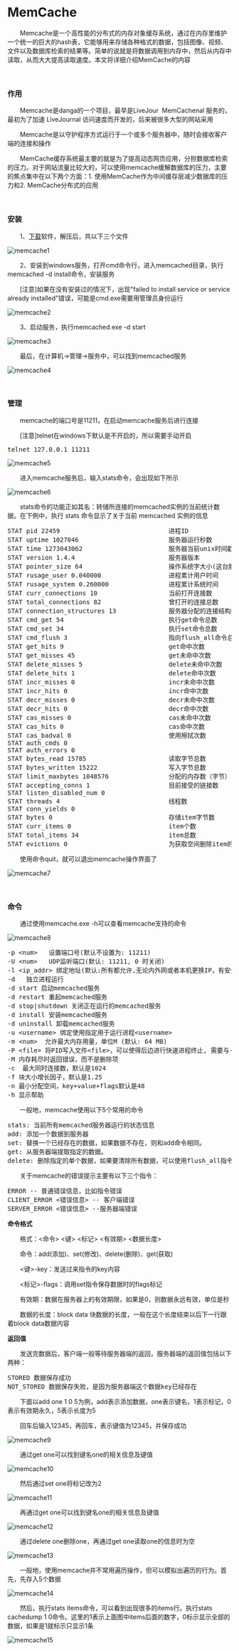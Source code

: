 # MemCache

　　Memcache是一个高性能的分布式的内存对象缓存系统，通过在内存里维护一个统一的巨大的hash表，它能够用来存储各种格式的数据，包括图像、视频、文件以及数据库检索的结果等。简单的说就是将数据调用到内存中，然后从内存中读取，从而大大提高读取速度。本文将详细介绍MemCache的内容

&nbsp;

### 作用

　　Memcache是danga的一个项目，最早是LiveJour &nbsp;MemCachenal 服务的，最初为了加速 LiveJournal 访问速度而开发的，后来被很多大型的网站采用

　　Memcache是以守护程序方式运行于一个或多个服务器中，随时会接收客户端的连接和操作

　　MemCache缓存系统最主要的就是为了提高动态网页应用，分担数据库检索的压力。对于网站流量比较大的，可以使用memcache缓解数据库的压力，主要的焦点集中在以下两个方面：1. 使用MemCache作为中间缓存层减少数据库的压力和2. MemCache分布式的应用

&nbsp;

### 安装

　　1、[下载](http://7xpdkf.com1.z0.glb.clouddn.com/memcached.zip)软件，解压后，共以下三个文件

![memcache1](https://pic.xiaohuochai.site/blog/php_memcache1.jpg)


　　2、安装到windows服务，打开cmd命令行，进入memcached目录，执行memcached -d install命令，安装服务

　　[注意]如果在没有安装过的情况下，出现"failed to install service or service already installed"错误，可能是cmd.exe需要用管理员身份运行

![memcache2](https://pic.xiaohuochai.site/blog/php_memcache2.jpg)


　　3、启动服务，执行memcached.exe -d start

![memcache3](https://pic.xiaohuochai.site/blog/php_memcache3.jpg)


　　最后，在计算机-&gt;管理-&gt;服务中，可以找到memcached服务

![memcache4](https://pic.xiaohuochai.site/blog/php_memcache4.jpg)


&nbsp;

### 管理

　　memcache的端口号是11211，在启动memcache服务后进行连接

　　[注意]telnet在windows下默认是不开启的，所以需要手动开启

<div class="cnblogs_code">
<pre>telnet 127.0.0.1 11211 </pre>
</div>

![memcache5](https://pic.xiaohuochai.site/blog/php_memcache5.jpg)


　　进入memcache服务后，输入stats命令，会出现如下所示

![memcache6](https://pic.xiaohuochai.site/blog/php_memcache6.jpg)


　　stats命令的功能正如其名：转储所连接的memcached实例的当前统计数据。在下例中，执行 stats 命令显示了关于当前 memcached 实例的信息

<div class="cnblogs_code">
<pre>STAT pid 22459&nbsp;&nbsp;&nbsp;&nbsp;&nbsp;&nbsp;&nbsp;&nbsp;&nbsp;&nbsp;&nbsp;&nbsp;&nbsp;&nbsp;&nbsp;&nbsp;&nbsp;&nbsp;&nbsp;&nbsp;&nbsp;&nbsp;&nbsp;&nbsp;&nbsp;&nbsp;&nbsp;&nbsp; 进程ID 
STAT uptime 1027046&nbsp;&nbsp;&nbsp;&nbsp;&nbsp;&nbsp;&nbsp;&nbsp;&nbsp;&nbsp;&nbsp;&nbsp;&nbsp;&nbsp;&nbsp;&nbsp;&nbsp;&nbsp;&nbsp;&nbsp;&nbsp;&nbsp;&nbsp; 服务器运行秒数 
STAT time 1273043062&nbsp;&nbsp;&nbsp;&nbsp;&nbsp;&nbsp;&nbsp;&nbsp;&nbsp;&nbsp;&nbsp;&nbsp;&nbsp;&nbsp;&nbsp;&nbsp;&nbsp;&nbsp;&nbsp;&nbsp;&nbsp;&nbsp; 服务器当前unix时间戳 
STAT version 1.4.4&nbsp;&nbsp;&nbsp;&nbsp;&nbsp;&nbsp;&nbsp;&nbsp;&nbsp;&nbsp;&nbsp;&nbsp;&nbsp;&nbsp;&nbsp;&nbsp;&nbsp;&nbsp;&nbsp;&nbsp;&nbsp;&nbsp;&nbsp;&nbsp; 服务器版本 
STAT pointer_size 64&nbsp;&nbsp;&nbsp;&nbsp;&nbsp;&nbsp;&nbsp;&nbsp;&nbsp;&nbsp;&nbsp;&nbsp;&nbsp;&nbsp;&nbsp;&nbsp;&nbsp;&nbsp;&nbsp;&nbsp;&nbsp;&nbsp; 操作系统字大小(这台服务器是64位的) 
STAT rusage_user 0.040000&nbsp;&nbsp;&nbsp;&nbsp;&nbsp;&nbsp;&nbsp;&nbsp;&nbsp;&nbsp;&nbsp;&nbsp;&nbsp;&nbsp;&nbsp;&nbsp;&nbsp; 进程累计用户时间 
STAT rusage_system 0.260000&nbsp;&nbsp;&nbsp;&nbsp;&nbsp;&nbsp;&nbsp;&nbsp;&nbsp;&nbsp;&nbsp;&nbsp;&nbsp;&nbsp;&nbsp; 进程累计系统时间 
STAT curr_connections 10&nbsp;&nbsp;&nbsp;&nbsp;&nbsp;&nbsp;&nbsp;&nbsp;&nbsp;&nbsp;&nbsp;&nbsp;&nbsp;&nbsp;&nbsp;&nbsp;&nbsp;&nbsp; 当前打开连接数 
STAT total_connections 82&nbsp;&nbsp;&nbsp;&nbsp;&nbsp;&nbsp;&nbsp;&nbsp;&nbsp;&nbsp;&nbsp;&nbsp;&nbsp;&nbsp;&nbsp;&nbsp;&nbsp; 曾打开的连接总数 
STAT connection_structures 13&nbsp;&nbsp;&nbsp;&nbsp;&nbsp;&nbsp;&nbsp;&nbsp;&nbsp;&nbsp;&nbsp;&nbsp;&nbsp; 服务器分配的连接结构数 
STAT cmd_get 54&nbsp;&nbsp;&nbsp;&nbsp;&nbsp;&nbsp;&nbsp;&nbsp;&nbsp;&nbsp;&nbsp;&nbsp;&nbsp;&nbsp;&nbsp;&nbsp;&nbsp;&nbsp;&nbsp;&nbsp;&nbsp;&nbsp;&nbsp;&nbsp;&nbsp;&nbsp;&nbsp; 执行get命令总数 
STAT cmd_set 34&nbsp;&nbsp;&nbsp;&nbsp;&nbsp;&nbsp;&nbsp;&nbsp;&nbsp;&nbsp;&nbsp;&nbsp;&nbsp;&nbsp;&nbsp;&nbsp;&nbsp;&nbsp;&nbsp;&nbsp;&nbsp;&nbsp;&nbsp;&nbsp;&nbsp;&nbsp;&nbsp; 执行set命令总数 
STAT cmd_flush 3&nbsp;&nbsp;&nbsp;&nbsp;&nbsp;&nbsp;&nbsp;&nbsp;&nbsp;&nbsp;&nbsp;&nbsp;&nbsp;&nbsp;&nbsp;&nbsp;&nbsp;&nbsp;&nbsp;&nbsp;&nbsp;&nbsp;&nbsp;&nbsp;&nbsp;&nbsp; 指向flush_all命令总数 
STAT get_hits 9&nbsp;&nbsp;&nbsp;&nbsp;&nbsp;&nbsp;&nbsp;&nbsp;&nbsp;&nbsp;&nbsp;&nbsp;&nbsp;&nbsp;&nbsp;&nbsp;&nbsp;&nbsp;&nbsp;&nbsp;&nbsp;&nbsp;&nbsp;&nbsp;&nbsp;&nbsp;&nbsp; get命中次数 
STAT get_misses 45&nbsp;&nbsp;&nbsp;&nbsp;&nbsp;&nbsp;&nbsp;&nbsp;&nbsp;&nbsp;&nbsp;&nbsp;&nbsp;&nbsp;&nbsp;&nbsp;&nbsp;&nbsp;&nbsp;&nbsp;&nbsp;&nbsp;&nbsp;&nbsp; get未命中次数 
STAT delete_misses 5&nbsp;&nbsp;&nbsp;&nbsp;&nbsp;&nbsp;&nbsp;&nbsp;&nbsp;&nbsp;&nbsp;&nbsp;&nbsp;&nbsp;&nbsp;&nbsp;&nbsp;&nbsp;&nbsp;&nbsp;&nbsp;&nbsp; delete未命中次数 
STAT delete_hits 1&nbsp;&nbsp;&nbsp;&nbsp;&nbsp;&nbsp;&nbsp;&nbsp;&nbsp;&nbsp;&nbsp;&nbsp;&nbsp;&nbsp;&nbsp;&nbsp;&nbsp;&nbsp;&nbsp;&nbsp;&nbsp;&nbsp;&nbsp;&nbsp; delete命中次数 
STAT incr_misses 0&nbsp;&nbsp;&nbsp;&nbsp;&nbsp;&nbsp;&nbsp;&nbsp;&nbsp;&nbsp;&nbsp;&nbsp;&nbsp;&nbsp;&nbsp;&nbsp;&nbsp;&nbsp;&nbsp;&nbsp;&nbsp;&nbsp;&nbsp;&nbsp; incr未命中次数 
STAT incr_hits 0&nbsp;&nbsp;&nbsp;&nbsp;&nbsp;&nbsp;&nbsp;&nbsp;&nbsp;&nbsp;&nbsp;&nbsp;&nbsp;&nbsp;&nbsp;&nbsp;&nbsp;&nbsp;&nbsp;&nbsp;&nbsp;&nbsp;&nbsp;&nbsp;&nbsp;&nbsp; incr命中次数 
STAT decr_misses 0&nbsp;&nbsp;&nbsp;&nbsp;&nbsp;&nbsp;&nbsp;&nbsp;&nbsp;&nbsp;&nbsp;&nbsp;&nbsp;&nbsp;&nbsp;&nbsp;&nbsp;&nbsp;&nbsp;&nbsp;&nbsp;&nbsp;&nbsp;&nbsp; decr未命中次数 
STAT decr_hits 0&nbsp;&nbsp;&nbsp;&nbsp;&nbsp;&nbsp;&nbsp;&nbsp;&nbsp;&nbsp;&nbsp;&nbsp;&nbsp;&nbsp;&nbsp;&nbsp;&nbsp;&nbsp;&nbsp;&nbsp;&nbsp;&nbsp;&nbsp;&nbsp;&nbsp;&nbsp; decr命中次数 
STAT cas_misses 0&nbsp;&nbsp;&nbsp;                       cas未命中次数 
STAT cas_hits 0&nbsp;&nbsp;&nbsp;&nbsp;&nbsp;&nbsp;&nbsp;&nbsp;&nbsp;&nbsp;&nbsp;&nbsp;&nbsp;&nbsp;&nbsp;&nbsp;&nbsp;&nbsp;&nbsp;&nbsp;&nbsp;&nbsp;&nbsp;&nbsp;&nbsp;&nbsp;&nbsp; cas命中次数 
STAT cas_badval 0&nbsp;&nbsp;&nbsp;&nbsp;&nbsp;&nbsp;&nbsp;&nbsp;&nbsp;&nbsp;&nbsp;&nbsp;&nbsp;&nbsp;&nbsp;&nbsp;&nbsp;&nbsp;&nbsp;&nbsp;&nbsp;&nbsp;&nbsp;&nbsp;&nbsp; 使用擦拭次数 
STAT auth_cmds 0 
STAT auth_errors 0 
STAT bytes_read 15785&nbsp;&nbsp;&nbsp;&nbsp;&nbsp;&nbsp;&nbsp;&nbsp;&nbsp;&nbsp;&nbsp;&nbsp;&nbsp;&nbsp;&nbsp;&nbsp;&nbsp;&nbsp;&nbsp;&nbsp;&nbsp; 读取字节总数 
STAT bytes_written 15222&nbsp;&nbsp;&nbsp;&nbsp;&nbsp;&nbsp;&nbsp;&nbsp;&nbsp;&nbsp;&nbsp;&nbsp;&nbsp;&nbsp;&nbsp;&nbsp;&nbsp;&nbsp; 写入字节总数 
STAT limit_maxbytes 1048576&nbsp;&nbsp;&nbsp;&nbsp;&nbsp;&nbsp;&nbsp;&nbsp;&nbsp;&nbsp;&nbsp;&nbsp;&nbsp;&nbsp;&nbsp; 分配的内存数（字节） 
STAT accepting_conns 1&nbsp;&nbsp;&nbsp;&nbsp;&nbsp;&nbsp;&nbsp;&nbsp;&nbsp;&nbsp;&nbsp;&nbsp;&nbsp;&nbsp;&nbsp;&nbsp;&nbsp;&nbsp;&nbsp;&nbsp; 目前接受的链接数 
STAT listen_disabled_num 0&nbsp;&nbsp;&nbsp;&nbsp;&nbsp;&nbsp;&nbsp;&nbsp;&nbsp;&nbsp;&nbsp;&nbsp;&nbsp;&nbsp;&nbsp;&nbsp; 
STAT threads 4&nbsp;&nbsp;&nbsp;&nbsp;&nbsp;&nbsp;&nbsp;&nbsp;&nbsp;&nbsp;&nbsp;&nbsp;&nbsp;&nbsp;&nbsp;&nbsp;&nbsp;&nbsp;&nbsp;&nbsp;&nbsp;&nbsp;&nbsp;&nbsp;&nbsp;&nbsp;&nbsp;&nbsp; 线程数 
STAT conn_yields 0 
STAT bytes 0&nbsp;&nbsp;&nbsp;&nbsp;&nbsp;&nbsp;&nbsp;&nbsp;&nbsp;&nbsp;&nbsp;&nbsp;&nbsp;&nbsp;&nbsp;&nbsp;&nbsp;&nbsp;&nbsp;&nbsp;&nbsp;&nbsp;&nbsp;&nbsp;&nbsp;&nbsp;&nbsp;&nbsp;&nbsp;&nbsp; 存储item字节数 
STAT curr_items 0&nbsp;&nbsp;&nbsp;&nbsp;&nbsp;&nbsp;&nbsp;&nbsp;&nbsp;&nbsp;&nbsp;&nbsp;&nbsp;&nbsp;&nbsp;&nbsp;&nbsp;&nbsp;&nbsp;&nbsp;&nbsp;&nbsp;&nbsp;&nbsp;&nbsp; item个数 
STAT total_items 34&nbsp;&nbsp;&nbsp;&nbsp;&nbsp;&nbsp;&nbsp;&nbsp;&nbsp;&nbsp;&nbsp;&nbsp;&nbsp;&nbsp;&nbsp;&nbsp;&nbsp;&nbsp;&nbsp;&nbsp;&nbsp;&nbsp;&nbsp; item总数 
STAT evictions 0&nbsp;&nbsp;&nbsp;&nbsp;&nbsp;&nbsp;&nbsp;&nbsp;&nbsp;&nbsp;&nbsp;&nbsp;&nbsp;&nbsp;&nbsp;&nbsp;&nbsp;&nbsp;&nbsp;&nbsp;&nbsp;&nbsp;&nbsp;&nbsp;&nbsp;&nbsp; 为获取空间删除item的总数 </pre>
</div>

　　使用命令quit，就可以退出memcache操作界面了

![memcache7](https://pic.xiaohuochai.site/blog/php_memcache7.jpg)


&nbsp;

### 命令

　　通过使用memcache.exe -h可以查看memcache支持的命令

![memcache8](https://pic.xiaohuochai.site/blog/php_memcache8.jpg)

<div class="cnblogs_code">
<pre>-p &lt;num&gt;   设置端口号(默认不设置为: 11211)
-U &lt;num&gt;   UDP监听端口(默认: 11211, 0 时关闭) 
-l &lt;ip_addr&gt; 绑定地址(默认:所有都允许,无论内外网或者本机更换IP，有安全隐患，若设置为127.0.0.1就只能本机访问)
-d   独立进程运行
-d start 启动memcached服务 
-d restart 重起memcached服务 
-d stop|shutdown 关闭正在运行的memcached服务 
-d install 安装memcached服务 
-d uninstall 卸载memcached服务 
-u &lt;username&gt; 绑定使用指定用于运行进程&lt;username&gt;
-m &lt;num&gt;  允许最大内存用量，单位M (默认: 64 MB)
-P &lt;file&gt; 将PID写入文件&lt;file&gt;，可以使得后边进行快速进程终止, 需要与-d 一起使用
-M 内存耗尽时返回错误，而不是删除项 
-c  最大同时连接数，默认是1024 
-f 块大小增长因子，默认是1.25 
-n 最小分配空间，key+value+flags默认是48 
-h 显示帮助</pre>
</div>

　　一般地，memcache使用以下5个常用的命令

<div class="cnblogs_code">
<pre>stats: 当前所有memcached服务器运行的状态信息
add: 添加一个数据到服务器
set: 替换一个已经存在的数据，如果数据不存在，则和add命令相同。
get: 从服务器端提取指定的数据。
delete: 删除指定的单个数据，如果要清除所有数据，可以使用flush_all指令</pre>
</div>

　　关于memcache的错误提示主要有以下三个指令：

<div class="cnblogs_code">
<pre>ERROR -- 普通错误信息，比如指令错误
CLIENT_ERROR &lt;错误信息&gt; -- 客户端错误
SERVER_ERROR &lt;错误信息&gt; --服务器端错误</pre>
</div>

**命令格式**

　　格式：&lt;命令&gt; &lt;键&gt; &lt;标记&gt; &lt;有效期&gt; &lt;数据长度&gt;

　　命令：add(添加)、set(修改)、delete(删除)、get(获取)

　　&lt;键&gt;-key：发送过来指令的key内容

　　&lt;标记&gt;-flags：调用set指令保存数据时的flags标记

　　有效期：数据在服务器上的有效期限，如果是0，则数据永远有效，单位是秒

　　数据的长度：block data 块数据的长度，一般在这个长度结束以后下一行跟着block data数据内容

**返回值**

　　发送完数据后，客户端一般等待服务器端的返回，服务器端的返回值包括以下两种：

<div class="cnblogs_code">
<pre>STORED 数据保存成功
NOT_STORED 数据保存失败，是因为服务器端这个数据key已经存在</pre>
</div>

　　下面以add one 1 0 5为例，add表示添加数据，one表示键名，1表示标记，0表示有效期永久，5表示长度为5

　　回车后输入12345，再回车，表示键值为12345，并保存成功

![memcache9](https://pic.xiaohuochai.site/blog/php_memcache9.jpg)


　　通过get one可以找到键名one的相关信息及键值

![memcache10](https://pic.xiaohuochai.site/blog/php_memcache10.jpg)


　　然后通过set one将标记改为2

![memcache11](https://pic.xiaohuochai.site/blog/php_memcache11.jpg)


　　再通过get one可以找到键名one的相关信息及键值

![memcache12](https://pic.xiaohuochai.site/blog/php_memcache12.jpg)


　　通过delete one删除one，再通过get one读取one的信息时为空

![memcache13](https://pic.xiaohuochai.site/blog/php_memcache13.jpg)


　　一般地，使用memcache并不常用遍历操作，但可以模拟出遍历的行为。首先，先存入5个数据

![memcache14](https://pic.xiaohuochai.site/blog/php_memcache14.jpg)


　　然后，执行stats items命令，可以看到出现很多的items行。执行stats cachedump 1 0命令。这里的1表示上面图中items后面的数字，0标示显示全部的数据，如果是1就标示只显示1条

![memcache15](https://pic.xiaohuochai.site/blog/php_memcache15.jpg)

